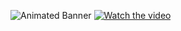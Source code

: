 ![Animated Banner](https://rahulkewat.com/rahulkewat_banner.gif)
[![Watch the video](https://rahulkewat.com/Rahul_kkewat_banner_2.gif)]([https://www.youtube.com/watch?v=YOUR_VIDEO_ID](https://www.youtube.com/watch?v=smj8SFaJ-n0))
